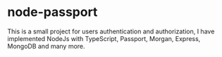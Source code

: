 # node-passport
This is a small project for users authentication and authorization, I have implemented NodeJs with TypeScript, Passport, Morgan, Express, MongoDB and many more.
